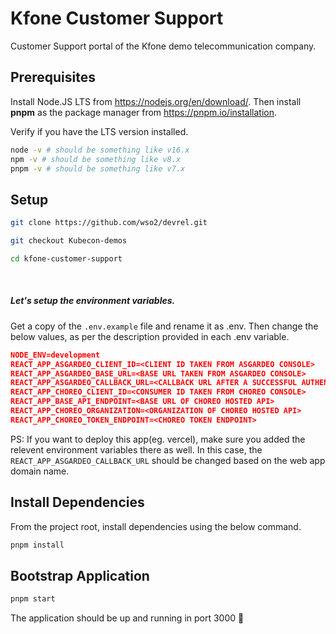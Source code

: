# Kfone Customer Support

Customer Support portal of the Kfone demo telecommunication company.

## Prerequisites

Install Node.JS LTS from https://nodejs.org/en/download/. Then install **pnpm** as the package manager from https://pnpm.io/installation.

Verify if you have the LTS version installed.

```bash
node -v # should be something like v16.x
npm -v # should be something like v8.x
pnpm -v # should be something like v7.x
```

## Setup

```bash
git clone https://github.com/wso2/devrel.git

git checkout Kubecon-demos

cd kfone-customer-support
```
&nbsp;
##### Let's setup the environment variables.

Get a copy of the `.env.example` file and rename it as .env. Then change the below values, as per the description provided in each .env variable.

```json
NODE_ENV=development
REACT_APP_ASGARDEO_CLIENT_ID=<CLIENT ID TAKEN FROM ASGARDEO CONSOLE>
REACT_APP_ASGARDEO_BASE_URL=<BASE URL TAKEN FROM ASGARDEO CONSOLE>
REACT_APP_ASGARDEO_CALLBACK_URL=<CALLBACK URL AFTER A SUCCESSFUL AUTHENTICATION>
REACT_APP_CHOREO_CLIENT_ID=<CONSUMER ID TAKEN FROM CHOREO CONSOLE>
REACT_APP_BASE_API_ENDPOINT=<BASE URL OF CHOREO HOSTED API>
REACT_APP_CHOREO_ORGANIZATION=<ORGANIZATION OF CHOREO HOSTED API>
REACT_APP_CHOREO_TOKEN_ENDPOINT=<CHOREO TOKEN ENDPOINT>
```

PS: If you want to deploy this app(eg. vercel), make sure you added the relevent environment variables there as well. In this case, the `REACT_APP_ASGARDEO_CALLBACK_URL` should be changed based on the web app domain name.

## Install Dependencies

From the project root, install dependencies using the below command.

```bash
pnpm install
```

## Bootstrap Application


```bash
pnpm start
```

The application should be up and running in port 3000 🎉
